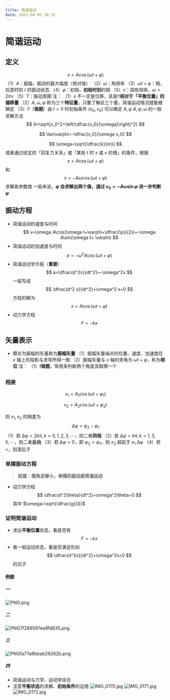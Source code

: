 ```yaml
---
title: 简谐运动
date: 2022-04-02 16:35
---
```

# 简谐运动
## 定义
$$
x=A\cos(\omega t+\varphi)
$$
（1）$A$：振幅，振动的最大幅度（绝对值）
（2）$\omega$：角频率
（3）$\omega t+\varphi$：相，任意时刻 $t$ 的振动状态
（4）$\varphi$：初相，**初始时刻**的相
（5）$\nu$：固有频率，$\omega=2\pi\nu$
（5）$T$：振动周期
注：
（1）$x$ 不一定是位移，且是‼️**相对于「平衡位置」的偏移量**
（2）$A,\omega,\varphi$ 称为三个**特征量**，只要了解此三个量，简谐运动情况就能被确定
（3）‼️（**做题**）由 $t=0$ 时初始条件 $(x_0,v_0)$ 可以确定 $A,\varphi$
$A,\varphi,\omega$ 的一般求解方法
$$
A=\sqrt{x_0^2+\left(\dfrac{v_0}{\omega}\right)^2}
$$

$$
\tan\varphi=-\dfrac{v_0}{\omega x_0}
$$

$$
\omega=\sqrt{\dfrac{k}{m}}
$$
或者通过给定的「回复力关系」或「某些 $t$ 时 $x$ 或 $v$ 的值」的条件，根据
$$
x=A\cos(\omega t+\varphi)
$$
和
$$
v=-A\omega\cos(\omega t+\varphi)
$$
求解各参数值
一般来说，**$\varphi$ 会求解出两个值，通过 $v_0=-A\omega\sin\varphi$ 进一步判断 $\varphi$**
## 振动方程
* 简谐运动的速度与时间
$$
v=\omega A\cos(\omega t+\varphi+\dfrac{\pi}{2})=-\omega A\sin(\omega t+ \varphi)
$$
* 简谐运动的加速度与时间
$$
a=-\omega^2 A\cos(\omega t+\varphi)
$$
* 简谐运动学方程（**重要**）
$$
a=\dfrac{d^2x}{dt^2}=-\omega^2x
$$
一般写成
$$
\dfrac{d^2 x}{dt^2}+\omega^2 x=0
$$
方程的解为
$$
x=A\cos(\omega t+\varphi)
$$
* 动力学方程
$$
F=-kx
$$
## 矢量表示
* 模长为振幅的矢量称为**振幅矢量**
（1）振幅矢量端点的位置、速度、加速度在 $x$ 轴上的投影与求导所得一致
（2）振幅矢量与 $x$ 轴的夹角为 $\omega t +\varphi$，称为**相位**
注：
（1）❗️**做题**，常用来判断两个角度该取哪一个
### 相差
$$
x_1=A_1\cos(\omega t+\varphi_1)
$$

$$
x_2=A_2\cos(\omega t+\varphi_2)
$$

则 $x_1,x_2$ 的相差为
$$
\Delta \varphi=\varphi_2-\varphi_1
$$
（1）若 $\Delta\varphi=2k\pi,k=0,1,2,3,\cdots$，则二者**同相**
（2）若 $\Delta\varphi=k\pi,k=1,3,5,\cdots$，则二者**反向**
（3）若 $\Delta\varphi>0$，即 $\varphi_2>\varphi_1$，则 $x_2$ 超前于 $x_1~\Delta\varphi$
（4）若 $<$，则落后于
### 单摆振动方程
>**前提：摆角足够小，单摆的振动是简谐运动**
* 动力学方程
$$
\dfrac{d^2\theta}{dt^2}+\omega^2\theta=0
$$
其中 $\omega=\sqrt{\dfrac{g}{l}}$
### 证明简谐运动
* 求出**平衡位置**状态，看是否有
$$
F=-kx
$$
* 看一般运动状态，看是否满足形如
$$
\dfrac{d^2x}{dt^2}+\omega^2x=0
$$
的式子
#### 例题
##### 一
![PNG.png](http://image.tjzfile.xyz/images/2022/04/03/PNG.png)
##### 二
![PNG7f289597ee8fd635.png](http://image.tjzfile.xyz/images/2022/04/03/PNG7f289597ee8fd635.png)
##### 三
![PNGfa77a9bbab29262b.png](http://image.tjzfile.xyz/images/2022/04/03/PNGfa77a9bbab29262b.png)
##### 四
* 简谐运动与力学、运动学综合
* 注意**平衡状态**的求解、**初始条件**的运用
![IMG_0170.jpg](http://image.tjzfile.xyz/images/2022/04/17/IMG_0170.jpg)
![IMG_0171.jpg](http://image.tjzfile.xyz/images/2022/04/17/IMG_0171.jpg)
![IMG_0172.jpg](http://image.tjzfile.xyz/images/2022/04/17/IMG_0172.jpg)